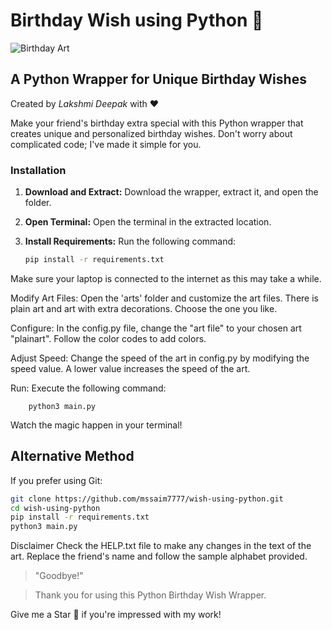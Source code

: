 # Birthday Wish using Python 🎉

![Birthday Art](link-to-your-image.png)

## A Python Wrapper for Unique Birthday Wishes

Created by *Lakshmi Deepak* with ❤️

Make your friend's birthday extra special with this Python wrapper that creates unique and personalized birthday wishes. Don't worry about complicated code; I've made it simple for you.

<!--### Preview Video
Watch the preview video on [YouTube](https://youtu.be/smlSfCLHlS0) or in the repository.
-->

### Installation

1. **Download and Extract:**
   Download the wrapper, extract it, and open the folder.

2. **Open Terminal:**
   Open the terminal in the extracted location.

3. **Install Requirements:**
   Run the following command:
   ```bash
   pip install -r requirements.txt

Make sure your laptop is connected to the internet as this may take a while.

Modify Art Files:
Open the 'arts' folder and customize the art files. There is plain art and art with extra decorations. Choose the one you like.

Configure:
In the config.py file, change the "art file" to your chosen art "plainart". Follow the color codes to add colors.

Adjust Speed:
Change the speed of the art in config.py by modifying the speed value. A lower value increases the speed of the art.

Run:
Execute the following command:

        python3 main.py
    
Watch the magic happen in your terminal!

## Alternative Method

If you prefer using Git:
```bash
git clone https://github.com/mssaim7777/wish-using-python.git
cd wish-using-python
pip install -r requirements.txt
python3 main.py
```

Disclaimer
Check the HELP.txt file to make any changes in the text of the art. Replace the friend's name and follow the sample alphabet provided.


>"Goodbye!" 

>Thank you for using this Python Birthday Wish Wrapper.


Give me a Star 🌟 if you're impressed with my work!


